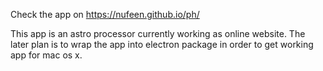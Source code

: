 Check the app on https://nufeen.github.io/ph/

This app is an astro processor currently working as online website. The later plan is to wrap the app into electron package in order to get working app for mac os x.
